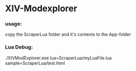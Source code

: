 # XIV-Modexplorer



### usage:
copy the ScraperLua folder and it's contents to the App-folder

### Lua Debug:
./XIVModExplorer.exe lua=ScraperLua/myLuaFile.lua sample=ScraperLua/test.html